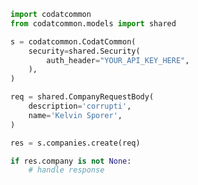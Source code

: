 <!-- Start SDK Example Usage -->
```python
import codatcommon
from codatcommon.models import shared

s = codatcommon.CodatCommon(
    security=shared.Security(
        auth_header="YOUR_API_KEY_HERE",
    ),
)

req = shared.CompanyRequestBody(
    description='corrupti',
    name='Kelvin Sporer',
)

res = s.companies.create(req)

if res.company is not None:
    # handle response
```
<!-- End SDK Example Usage -->